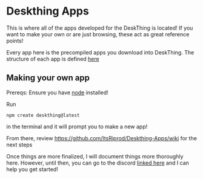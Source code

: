 # Deskthing Apps 

This is where all of the apps developed for the DeskThing is located! If you want to make your own or are just browsing, these act as great reference points! 

Every app here is the precompiled apps you download into DeskThing. The structure of each app is defined [here](https://github.com/itsriprod/deskthing-template)


## Making your own app

Prereqs: Ensure you have [node](https://nodejs.org/en/download/package-manager) installed! 

Run
```
npm create deskthing@latest
```
in the terminal and it will prompt you to make a new app!

From there, review https://github.com/ItsRiprod/Deskthing-Apps/wiki for the next steps


Once things are more finalized, I will document things more thoroughly here. However, until then, you can go to the discord [linked here](https://deskthing.app/discord) and I can help you get started!
